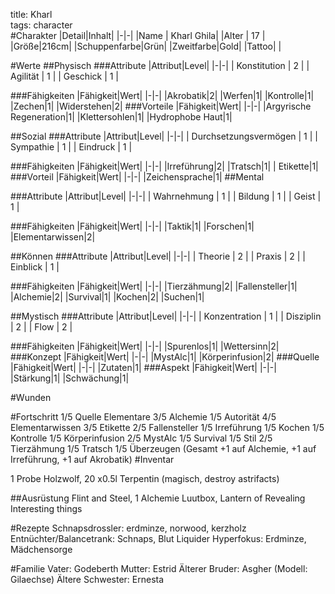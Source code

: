 title: Kharl  
tags: character  
#Charakter
|Detail|Inhalt|
|-|-|
|Name | Kharl Ghila|
|Alter | 17 |
|Größe|216cm|
|Schuppenfarbe|Grün|
|Zweitfarbe|Gold|
|Tattoo| |

#Werte
##Physisch
###Attribute
|Attribut|Level|
|-|-|
| Konstitution | 2 |
| Agilität | 1 |
| Geschick | 1 |

###Fähigkeiten
|Fähigkeit|Wert|
|-|-|
|Akrobatik|2|
|Werfen|1|
|Kontrolle|1|
|Zechen|1|
|Widerstehen|2|
###Vorteile
|Fähigkeit|Wert|
|-|-|
|Argyrische Regeneration|1|
|Klettersohlen|1|
|Hydrophobe Haut|1|

##Sozial
###Attribute 
|Attribut|Level|
|-|-|
| Durchsetzungsvermögen | 1 |
| Sympathie | 1 |
| Eindruck | 1 |

###Fähigkeiten
|Fähigkeit|Wert|
|-|-|
|Irreführung|2|
|Tratsch|1|
| Etikette|1|
###Vorteil
|Fähigkeit|Wert|
|-|-|
|Zeichensprache|1|
##Mental

###Attribute 
|Attribut|Level|
|-|-|
| Wahrnehmung | 1 |
| Bildung | 1 |
| Geist | 1 |


###Fähigkeiten
|Fähigkeit|Wert|
|-|-|
|Taktik|1|
|Forschen|1|
|Elementarwissen|2|



##Können
###Attribute 
|Attribut|Level|
|-|-|
| Theorie | 2 |
| Praxis | 2 |
| Einblick | 1 |


###Fähigkeiten
|Fähigkeit|Wert|
|-|-|
|Tierzähmung|2|
|Fallensteller|1|
|Alchemie|2|
|Survival|1|
|Kochen|2|
|Suchen|1|



##Mystisch
###Attribute 
|Attribut|Level|
|-|-|
| Konzentration | 1 |
| Disziplin | 2 |
| Flow | 2 |


###Fähigkeiten
|Fähigkeit|Wert|
|-|-|
|Spurenlos|1|
|Wettersinn|2|
###Konzept
|Fähigkeit|Wert|
|-|-|
|MystAlc|1|
|Körperinfusion|2|
###Quelle
|Fähigkeit|Wert|
|-|-|
|Zutaten|1|
###Aspekt
|Fähigkeit|Wert|
|-|-|
|Stärkung|1|
|Schwächung|1|



#Wunden


#Fortschritt
1/5 Quelle Elementare
3/5 Alchemie
1/5 Autorität
4/5 Elementarwissen
3/5 Etikette
2/5 Fallensteller
1/5 Irreführung
1/5 Kochen
1/5 Kontrolle 
1/5 Körperinfusion
2/5 MystAlc
1/5 Survival
1/5 Stil
2/5 Tierzähmung
1/5 Tratsch
1/5 Überzeugen
(Gesamt +1 auf Alchemie, +1 auf Irreführung, +1 auf Akrobatik)
#Inventar

1 Probe Holzwolf, 20 x0.5l Terpentin (magisch, destroy astrifacts)

##Ausrüstung
Flint and Steel, 1 Alchemie Luutbox, Lantern of Revealing Interesting things






#Rezepte
Schnapsdrossler: erdminze, norwood, kerzholz
Entnüchter/Balancetrank: Schnaps, Blut
Liquider Hyperfokus: Erdminze, Mädchensorge



#Familie
Vater: Godeberth
Mutter: Estrid
Älterer Bruder: Asgher (Modell: Gilaechse)
Ältere Schwester: Ernesta

